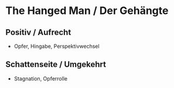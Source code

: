 # The Hanged Man / Der Gehängte

## Positiv / Aufrecht

- Opfer, Hingabe, Perspektivwechsel

## Schattenseite / Umgekehrt

- Stagnation, Opferrolle
